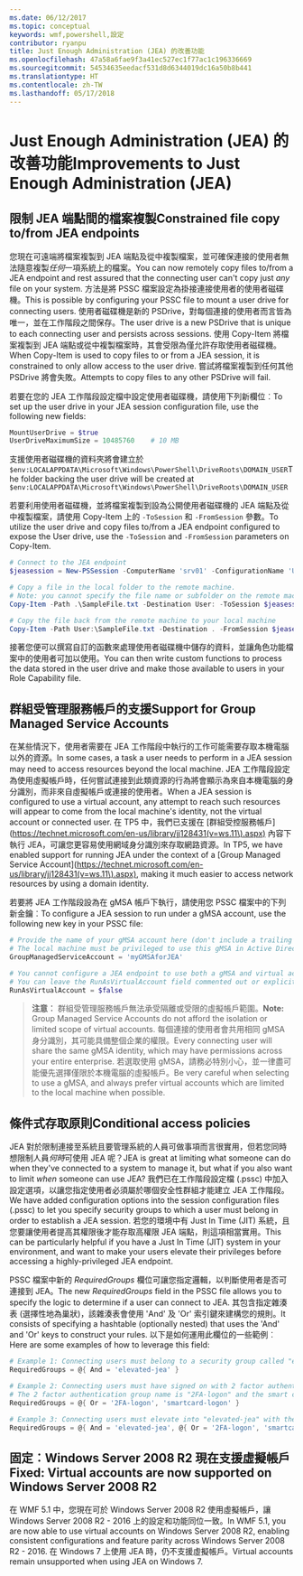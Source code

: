 ```yaml
---
ms.date: 06/12/2017
ms.topic: conceptual
keywords: wmf,powershell,設定
contributor: ryanpu
title: Just Enough Administration (JEA) 的改善功能
ms.openlocfilehash: 47a58a6fae9f3a41ec527ec1f77ac1c196336669
ms.sourcegitcommit: 54534635eedacf531d8d6344019dc16a50b8b441
ms.translationtype: HT
ms.contentlocale: zh-TW
ms.lasthandoff: 05/17/2018
---
```

# <a name="improvements-to-just-enough-administration-jea"></a><span data-ttu-id="9a1b6-103">Just Enough Administration (JEA) 的改善功能</span><span class="sxs-lookup"><span data-stu-id="9a1b6-103">Improvements to Just Enough Administration (JEA)</span></span>

## <a name="constrained-file-copy-tofrom-jea-endpoints"></a><span data-ttu-id="9a1b6-104">限制 JEA 端點間的檔案複製</span><span class="sxs-lookup"><span data-stu-id="9a1b6-104">Constrained file copy to/from JEA endpoints</span></span>

<span data-ttu-id="9a1b6-105">您現在可遠端將檔案複製到 JEA 端點及從中複製檔案，並可確保連接的使用者無法隨意複製*任何*一項系統上的檔案。</span><span class="sxs-lookup"><span data-stu-id="9a1b6-105">You can now remotely copy files to/from a JEA endpoint and rest assured that the connecting user can't copy just *any* file on your system.</span></span>
<span data-ttu-id="9a1b6-106">方法是將 PSSC 檔案設定為掛接連接使用者的使用者磁碟機。</span><span class="sxs-lookup"><span data-stu-id="9a1b6-106">This is possible by configuring your PSSC file to mount a user drive for connecting users.</span></span>
<span data-ttu-id="9a1b6-107">使用者磁碟機是新的 PSDrive，對每個連接的使用者而言皆為唯一，並在工作階段之間保存。</span><span class="sxs-lookup"><span data-stu-id="9a1b6-107">The user drive is a new PSDrive that is unique to each connecting user and persists across sessions.</span></span>
<span data-ttu-id="9a1b6-108">使用 Copy-Item 將檔案複製到 JEA 端點或從中複製檔案時，其會受限為僅允許存取使用者磁碟機。</span><span class="sxs-lookup"><span data-stu-id="9a1b6-108">When Copy-Item is used to copy files to or from a JEA session, it is constrained to only allow access to the user drive.</span></span>
<span data-ttu-id="9a1b6-109">嘗試將檔案複製到任何其他 PSDrive 將會失敗。</span><span class="sxs-lookup"><span data-stu-id="9a1b6-109">Attempts to copy files to any other PSDrive will fail.</span></span>

<span data-ttu-id="9a1b6-110">若要在您的 JEA 工作階段設定檔中設定使用者磁碟機，請使用下列新欄位︰</span><span class="sxs-lookup"><span data-stu-id="9a1b6-110">To set up the user drive in your JEA session configuration file, use the following new fields:</span></span>

```powershell
MountUserDrive = $true
UserDriveMaximumSize = 10485760    # 10 MB
```

<span data-ttu-id="9a1b6-111">支援使用者磁碟機的資料夾將會建立於 `$env:LOCALAPPDATA\Microsoft\Windows\PowerShell\DriveRoots\DOMAIN_USER`</span><span class="sxs-lookup"><span data-stu-id="9a1b6-111">The folder backing the user drive will be created at `$env:LOCALAPPDATA\Microsoft\Windows\PowerShell\DriveRoots\DOMAIN_USER`</span></span>

<span data-ttu-id="9a1b6-112">若要利用使用者磁碟機，並將檔案複製到設為公開使用者磁碟機的 JEA 端點及從中複製檔案，請使用 Copy-Item 上的 `-ToSession` 和 `-FromSession` 參數。</span><span class="sxs-lookup"><span data-stu-id="9a1b6-112">To utilize the user drive and copy files to/from a JEA endpoint configured to expose the User drive, use the `-ToSession` and `-FromSession` parameters on Copy-Item.</span></span>

```powershell
# Connect to the JEA endpoint
$jeasession = New-PSSession -ComputerName 'srv01' -ConfigurationName 'UserDemo'

# Copy a file in the local folder to the remote machine.
# Note: you cannot specify the file name or subfolder on the remote machine. You must exactly type "User:"
Copy-Item -Path .\SampleFile.txt -Destination User: -ToSession $jeasession

# Copy the file back from the remote machine to your local machine
Copy-Item -Path User:\SampleFile.txt -Destination . -FromSession $jeasession
```

<span data-ttu-id="9a1b6-113">接著您便可以撰寫自訂的函數來處理使用者磁碟機中儲存的資料，並讓角色功能檔案中的使用者可加以使用。</span><span class="sxs-lookup"><span data-stu-id="9a1b6-113">You can then write custom functions to process the data stored in the user drive and make those available to users in your Role Capability file.</span></span>

## <a name="support-for-group-managed-service-accounts"></a><span data-ttu-id="9a1b6-114">群組受管理服務帳戶的支援</span><span class="sxs-lookup"><span data-stu-id="9a1b6-114">Support for Group Managed Service Accounts</span></span>

<span data-ttu-id="9a1b6-115">在某些情況下，使用者需要在 JEA 工作階段中執行的工作可能需要存取本機電腦以外的資源。</span><span class="sxs-lookup"><span data-stu-id="9a1b6-115">In some cases, a task a user needs to perform in a JEA session may need to access resources beyond the local machine.</span></span>
<span data-ttu-id="9a1b6-116">JEA 工作階段設定為使用虛擬帳戶時，任何嘗試連接到此類資源的行為將會顯示為來自本機電腦的身分識別，而非來自虛擬帳戶或連接的使用者。</span><span class="sxs-lookup"><span data-stu-id="9a1b6-116">When a JEA session is configured to use a virtual account, any attempt to reach such resources will appear to come from the local machine's identity, not the virtual account or connected user.</span></span>
<span data-ttu-id="9a1b6-117">在 TP5 中，我們已支援在 [群組受控服務帳戶] (https://technet.microsoft.com/en-us/library/jj128431(v=ws.11\).aspx) 內容下執行 JEA，可讓您更容易使用網域身分識別來存取網路資源。</span><span class="sxs-lookup"><span data-stu-id="9a1b6-117">In TP5, we have enabled support for running JEA under the context of a [Group Managed Service Account](https://technet.microsoft.com/en-us/library/jj128431(v=ws.11\).aspx), making it much easier to access network resources by using a domain identity.</span></span>

<span data-ttu-id="9a1b6-118">若要將 JEA 工作階段設為在 gMSA 帳戶下執行，請使用您 PSSC 檔案中的下列新金鑰︰</span><span class="sxs-lookup"><span data-stu-id="9a1b6-118">To configure a JEA session to run under a gMSA account, use the following new key in your PSSC file:</span></span>

```powershell
# Provide the name of your gMSA account here (don't include a trailing $)
# The local machine must be privileged to use this gMSA in Active Directory
GroupManagedServiceAccount = 'myGMSAforJEA'

# You cannot configure a JEA endpoint to use both a gMSA and virtual account
# You can leave the RunAsVirtualAccount field commented out or explicitly set it to false
RunAsVirtualAccount = $false
```

> <span data-ttu-id="9a1b6-119">**注意︰** 群組受管理服務帳戶無法承受隔離或受限的虛擬帳戶範圍。</span><span class="sxs-lookup"><span data-stu-id="9a1b6-119">**Note:** Group Managed Service Accounts do not afford the isolation or limited scope of virtual accounts.</span></span>
> <span data-ttu-id="9a1b6-120">每個連接的使用者會共用相同 gMSA 身分識別，其可能具備整個企業的權限。</span><span class="sxs-lookup"><span data-stu-id="9a1b6-120">Every connecting user will share the same gMSA identity, which may have permissions across your entire enterprise.</span></span>
> <span data-ttu-id="9a1b6-121">若選取使用 gMSA，請務必特別小心，並一律盡可能優先選擇僅限於本機電腦的虛擬帳戶。</span><span class="sxs-lookup"><span data-stu-id="9a1b6-121">Be very careful when selecting to use a gMSA, and always prefer virtual accounts which are limited to the local machine when possible.</span></span>

## <a name="conditional-access-policies"></a><span data-ttu-id="9a1b6-122">條件式存取原則</span><span class="sxs-lookup"><span data-stu-id="9a1b6-122">Conditional access policies</span></span>

<span data-ttu-id="9a1b6-123">JEA 對於限制連接至系統且要管理系統的人員可做事項而言很實用，但若您同時想限制人員*何時*可使用 JEA 呢？</span><span class="sxs-lookup"><span data-stu-id="9a1b6-123">JEA is great at limiting what someone can do when they've connected to a system to manage it, but what if you also want to limit *when* someone can use JEA?</span></span>
<span data-ttu-id="9a1b6-124">我們已在工作階段設定檔 (.pssc) 中加入設定選項，以讓您指定使用者必須屬於哪個安全性群組才能建立 JEA 工作階段。</span><span class="sxs-lookup"><span data-stu-id="9a1b6-124">We have added configuration options into the session configuration files (.pssc) to let you specify security groups to which a user must belong in order to establish a JEA session.</span></span>
<span data-ttu-id="9a1b6-125">若您的環境中有 Just In Time (JIT) 系統，且您要讓使用者提高其權限後才能存取高權限 JEA 端點，則這項相當實用。</span><span class="sxs-lookup"><span data-stu-id="9a1b6-125">This can be particularly helpful if you have a Just In Time (JIT) system in your environment, and want to make your users elevate their privileges before accessing a highly-privileged JEA endpoint.</span></span>

<span data-ttu-id="9a1b6-126">PSSC 檔案中新的 *RequiredGroups* 欄位可讓您指定邏輯，以判斷使用者是否可連接到 JEA。</span><span class="sxs-lookup"><span data-stu-id="9a1b6-126">The new *RequiredGroups* field in the PSSC file allows you to specify the logic to determine if a user can connect to JEA.</span></span>
<span data-ttu-id="9a1b6-127">其包含指定雜湊表 (選擇性地為巢狀)，該雜湊表會使用 'And' 及 'Or' 索引鍵來建構您的規則。</span><span class="sxs-lookup"><span data-stu-id="9a1b6-127">It consists of specifying a hashtable (optionally nested) that uses the 'And' and 'Or' keys to construct your rules.</span></span>
<span data-ttu-id="9a1b6-128">以下是如何運用此欄位的一些範例︰</span><span class="sxs-lookup"><span data-stu-id="9a1b6-128">Here are some examples of how to leverage this field:</span></span>

```powershell
# Example 1: Connecting users must belong to a security group called "elevated-jea"
RequiredGroups = @{ And = 'elevated-jea' }

# Example 2: Connecting users must have signed on with 2 factor authentication or a smart card
# The 2 factor authentication group name is "2FA-logon" and the smart card group name is "smartcard-logon"
RequiredGroups = @{ Or = '2FA-logon', 'smartcard-logon' }

# Example 3: Connecting users must elevate into "elevated-jea" with their JIT system and have logged on with 2FA or a smart card
RequiredGroups = @{ And = 'elevated-jea', @{ Or = '2FA-logon', 'smartcard-logon' }}
```

## <a name="fixed-virtual-accounts-are-now-supported-on-windows-server-2008-r2"></a><span data-ttu-id="9a1b6-129">固定︰Windows Server 2008 R2 現在支援虛擬帳戶</span><span class="sxs-lookup"><span data-stu-id="9a1b6-129">Fixed: Virtual accounts are now supported on Windows Server 2008 R2</span></span>
<span data-ttu-id="9a1b6-130">在 WMF 5.1 中，您現在可於 Windows Server 2008 R2 使用虛擬帳戶，讓 Windows Server 2008 R2 - 2016 上的設定和功能同位一致。</span><span class="sxs-lookup"><span data-stu-id="9a1b6-130">In WMF 5.1, you are now able to use virtual accounts on Windows Server 2008 R2, enabling consistent configurations and feature parity across Windows Server 2008 R2 - 2016.</span></span>
<span data-ttu-id="9a1b6-131">在 Windows 7 上使用 JEA 時，仍不支援虛擬帳戶。</span><span class="sxs-lookup"><span data-stu-id="9a1b6-131">Virtual accounts remain unsupported when using JEA on Windows 7.</span></span>
